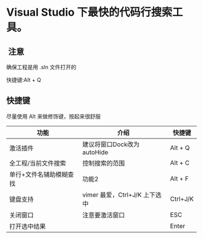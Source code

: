 # Visual Studio 下最快的代码行搜索工具。

##  注意
确保工程是用 .sln 文件打开的

快捷键:Alt + Q

## 快捷键

尽量使用 Alt 来做修饰键，按起来很舒服

功能|介绍|快捷键
----| ----| ----
激活插件 | 建议将窗口Dock改为autoHide| Alt + Q
全工程/当前文件搜索| 控制搜索的范围 | Alt + C 
单行+文件名辅助模糊查找|功能2|Alt + F 
键盘支持| vimer 最爱，Ctrl+J/K 上下选中 | Ctrl+J/K
关闭窗口|注意要激活窗口|ESC
打开选中结果| |Enter
